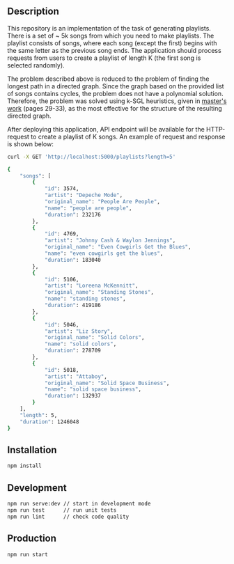 ## Description
This repository is an implementation of the task of generating 
playlists. There is a set of ~ 5k songs from which you need to 
make playlists. The playlist consists of songs, where each song 
(except the first) begins with the same letter as the previous 
song ends. The application should process requests from users to 
create a playlist of length K (the first song is selected randomly).

The problem described above is reduced to the problem of finding 
the longest path in a directed graph. Since the graph based on 
the provided list of songs contains cycles, the problem does not 
have a polynomial solution. Therefore, the problem was solved 
using k-SGL heuristics, given in 
[master's work](http://www.scholvin.com/thesis.pdf) (pages 29-33), 
as the most effective for the structure of the resulting directed 
graph.

After deploying this application, API endpoint will be available 
for the HTTP-request to create a playlist of K songs. 
An example of request and response is shown below:

```bash
curl -X GET 'http://localhost:5000/playlists?length=5'

{
    "songs": [
        {
            "id": 3574,
            "artist": "Depeche Mode",
            "original_name": "People Are People",
            "name": "people are people",
            "duration": 232176
        },
        {
            "id": 4769,
            "artist": "Johnny Cash & Waylon Jennings",
            "original_name": "Even Cowgirls Get the Blues",
            "name": "even cowgirls get the blues",
            "duration": 183040
        },
        {
            "id": 5106,
            "artist": "Loreena McKennitt",
            "original_name": "Standing Stones",
            "name": "standing stones",
            "duration": 419186
        },
        {
            "id": 5046,
            "artist": "Liz Story",
            "original_name": "Solid Colors",
            "name": "solid colors",
            "duration": 278709
        },
        {
            "id": 5018,
            "artist": "Attaboy",
            "original_name": "Solid Space Business",
            "name": "solid space business",
            "duration": 132937
        }
    ],
    "length": 5,
    "duration": 1246048
}
```

## Installation

```bash
npm install
```

## Development

```bash
npm run serve:dev // start in development mode
npm run test      // run unit tests
npm run lint      // check code quality
```

## Production

```bash
npm run start
```

